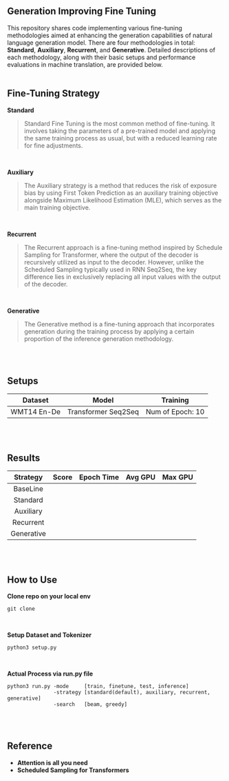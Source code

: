 ## Generation Improving Fine Tuning
This repository shares code implementing various fine-tuning methodologies aimed at enhancing the generation capabilities of natural language generation model. 
There are four methodologies in total: **Standard**, **Auxiliary**, **Recurrent**, and **Generative**. 
Detailed descriptions of each methodology, along with their basic setups and performance evaluations in machine translation, are provided below.
<br><br>

## Fine-Tuning Strategy
**Standard** <br> 
> Standard Fine Tuning is the most common method of fine-tuning. 
It involves taking the parameters of a pre-trained model and applying the same training process as usual, but with a reduced learning rate for fine adjustments.

<br>

**Auxiliary** <br> 
> The Auxiliary strategy is a method that reduces the risk of exposure bias by using First Token Prediction as an auxiliary training objective alongside Maximum Likelihood Estimation (MLE), which serves as the main training objective.

<br>

**Recurrent** <br> 
> The Recurrent approach is a fine-tuning method inspired by Schedule Sampling for Transformer, where the output of the decoder is recursively utilized as input to the decoder.
However, unlike the Scheduled Sampling typically used in RNN Seq2Seq, the key difference lies in exclusively replacing all input values with the output of the decoder.

<br>

**Generative** <br> 
> The Generative method is a fine-tuning approach that incorporates generation during the training process by applying a certain proportion of the inference generation methodology.

<br><br>

## Setups
| Dataset | Model | Training |
|---|---|---|
| WMT14 En-De | Transformer Seq2Seq | Num of Epoch: 10 |

<br><br>

## Results
| Strategy | Score | Epoch Time | Avg GPU | Max GPU |
|:---:|---|---|---|---|
| BaseLine |||||
| Standard |||||
| Auxiliary |||||
| Recurrent |||||
| Generative |||||

<br><br>


## How to Use
**Clone repo on your local env**
```
git clone
```
<br> 

**Setup Dataset and Tokenizer**
```
python3 setup.py
```
<br> 

**Actual Process via run.py file**
```
python3 run.py -mode     [train, finetune, test, inference]
               -strategy [standard(default), auxiliary, recurrent, generative]
               -search   [beam, greedy]
```
<br><br>

## Reference
* **Attention is all you need**
* **Scheduled Sampling for Transformers**
<br>
